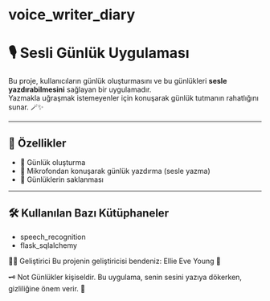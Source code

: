 # voice_writer_diary

# 🎙️ Sesli Günlük Uygulaması

Bu proje, kullanıcıların günlük oluşturmasını ve bu günlükleri **sesle yazdırabilmesini** sağlayan bir uygulamadır.  
Yazmakla uğraşmak istemeyenler için konuşarak günlük tutmanın rahatlığını sunar. 🪄✨

---

## 🚀 Özellikler

- 📓 Günlük oluşturma
- 🎤 Mikrofondan konuşarak günlük yazdırma (sesle yazma)
- 💾 Günlüklerin saklanması

---

## 🛠️ Kullanılan Bazı Kütüphaneler

- speech_recognition
- flask_sqlalchemy

🧑‍💻 Geliştirici
Bu projenin geliştiricisi bendeniz: Ellie Eve Young 💖

🗝️ Not
Günlükler kişiseldir. Bu uygulama, senin sesini yazıya dökerken, gizliliğine önem verir. 🤫

